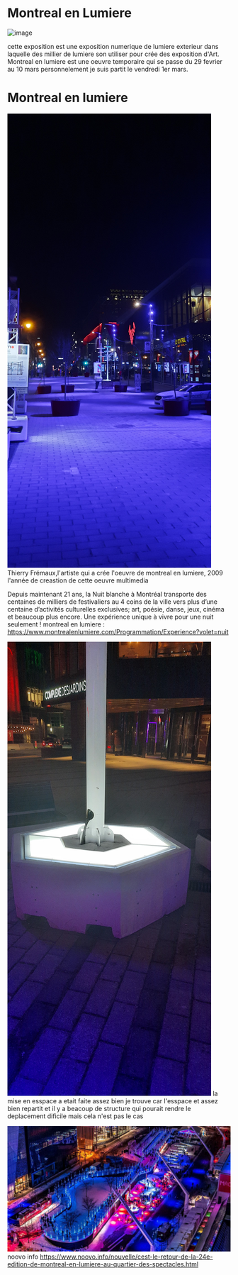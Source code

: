 # Montreal en Lumiere

![image]([https://github.com/djalilt/DjalilT-H24_V11_inspirations_TAIBI/assets/143510866/01189c4a-cd8c-4cb5-a7ef-16f9402173c9(https://github.com/djalilt/DjalilTH24_V11_inspirations_TAIBI/blob/main/Visite%20individuelle/20240301_224243.jpg?raw=true))

cette exposition est une exposition numerique de lumiere exterieur dans laquelle des millier de lumiere son utiliser pour crée des exposition d'Art.
Montreal en lumiere est une oeuvre temporaire qui se passe du 29 fevrier au 10 mars personnelement je suis partit le vendredi 1er mars.
# Montreal en lumiere
![image](https://github.com/djalilt/DjalilT-H24_V11_inspirations_TAIBI/blob/main/Visite%20individuelle/20240301_225451.jpg?raw=true)
Thierry Frémaux,l'artiste qui a crée l'oeuvre de montreal en lumiere, 2009 l'année de creastion de cette oeuvre multimedia 

Depuis maintenant 21 ans, la Nuit blanche à Montréal transporte des centaines de milliers de festivaliers au 4 coins de la ville vers plus d’une centaine d’activités culturelles exclusives; art, poésie, danse, jeux, cinéma et beaucoup plus encore.
Une expérience unique à vivre pour une nuit seulement !
montreal en lumiere :
https://www.montrealenlumiere.com/Programmation/Experience?volet=nuit


![image](https://github.com/djalilt/DjalilT-H24_V11_inspirations_TAIBI/blob/main/Visite%20individuelle/20240301_225056.jpg?raw=true)
la mise en esspace a etait faite assez bien je trouve car l'esspace et assez bien repartit et il y a beacoup de structure qui pourait rendre le deplacement dificile mais cela n'est pas le cas 

![image](https://github.com/djalilt/DjalilT-H24_V11_inspirations_TAIBI/blob/main/Visite%20individuelle/mtl-en-lumi-re.jpg?raw=true)
noovo info https://www.noovo.info/nouvelle/cest-le-retour-de-la-24e-edition-de-montreal-en-lumiere-au-quartier-des-spectacles.html

